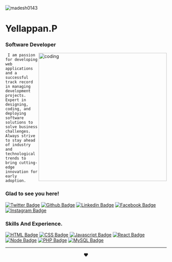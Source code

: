 
<!-- <img src="https://miro.medium.com/max/1400/0*Gedrd7f2rG9t6mph" height="330" width="1000"/> -->

<p align="left"> 
<img src="https://komarev.com/ghpvc/?username=madesh0143&label=Profile%20views&color=0e75b6&style=flat" alt="madesh0143" " />
</p>


<h1>Yellappan.P 
                                                                                                                          
  <h3>Software Developer</h3>
  
  <img align="right" width="400" alt="coding" src="https://blog.imarticus.org/wp-content/uploads/2021/12/bwgg.gif">
                                                                                                                  
     I am passion for developing web applications and a successful track record in managing development projects. Expert in designing, coding, and deploying software solutions to solve business challenges. Always strive to stay ahead of industry and technological trends to bring cutting-edge innovation for early adoption.

<h3 align="left">Glad to see you here!</h3>
<p align="left">

[![Twitter Badge](https://img.shields.io/badge/twitter-1DA1F2?style=for-the-badge&logo=twitter&logoColor=white&link=https://twitter.com/yellappan)](https://twitter.com/yellappanp)
[![Github Badge](https://img.shields.io/badge/GitHub-100000?style=for-the-badge&logo=github&logoColor=white)](https://github.com/Madesh0143)
[![Linkedin Badge](https://img.shields.io/badge/LinkedIn-0077B5?style=for-the-badge&logo=linkedin&logoColor=white)](https://www.linkedin.com/in/yellappan0143/)
[![Facebook Badge](https://img.shields.io/badge/Facebook-1877F2?style=for-the-badge&logo=facebook&logoColor=white&link=https://www.facebook.com/yellappan0143)](https://www.facebook.com/yellappan0143)
[![Instagram Badge](https://img.shields.io/badge/Instagram-E4405F?style=for-the-badge&logo=instagram&logoColor=white)](https://instagram.com/m_a_d_e_s_h_0143)

</p>
   
 <h3 align="left">Skills And Experience.</h3>

<p align="left">

 [![HTML Badge](https://img.shields.io/badge/HTML5-E34F26?style=for-the-badge&logo=html5&logoColor=white)](https://www.w3schools.com/html/)
  [![CSS Badge](https://img.shields.io/badge/CSS3-1572B6?style=for-the-badge&logo=css3&logoColor=white)](https://www.w3schools.com/css/)
  [![Javascript Badge](https://img.shields.io/badge/JAVASCRIPT%20-%23323330.svg?&style=for-the-badge&logo=javascript&logoColor=%23F7DF1E)](https://www.w3schools.com/js/)
  [![React Badge](https://img.shields.io/badge/React-20232A?style=for-the-badge&logo=react&logoColor=61DAFB)](https://reactjs.org/)
  [![Node Badge](https://img.shields.io/badge/Node.js-339933?style=for-the-badge&logo=nodedotjs&logoColor=white)](https://nodejs.org/en/)
  [![PHP Badge](https://img.shields.io/badge/PHP-777BB4?style=for-the-badge&logo=PHP&logoColor=white)](https://www.w3schools.com/php/)
  [![MySQL Badge](https://img.shields.io/badge/MySQL-00000F?style=for-the-badge&logo=mysql&logoColor=white)](https://www.w3schools.com/MySQL/default.asp)
  
</p>      
<hr>
               <p align="center">❤️</p>

               
               
               
               
               



